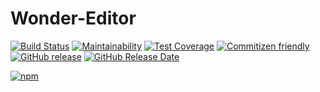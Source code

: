 # Wonder-Editor

[![Build Status](https://travis-ci.org/Wonder-Technology/Wonder-Editor.png)](https://travis-ci.org/Wonder-Technology/Wonder-Editor?branch%3Dmaster)
[![Maintainability](https://api.codeclimate.com/v1/badges/8dbe3d385c49aa1026e5/maintainability)](https://codeclimate.com/github/Wonder-Technology/Wonder-Editor/maintainability)
[![Test Coverage](https://api.codeclimate.com/v1/badges/8dbe3d385c49aa1026e5/test_coverage)](https://codeclimate.com/github/Wonder-Technology/Wonder-Editor/test_coverage)
[![Commitizen friendly](https://img.shields.io/badge/commitizen-friendly-brightgreen.svg)](http://commitizen.github.io/cz-cli/)
[![GitHub release](https://img.shields.io/github/release/Wonder-Technology/Wonder-Editor.svg)](https://github.com/Wonder-Technology/Wonder-Editor/)
[![GitHub Release Date](https://img.shields.io/github/release-date/Wonder-Technology/Wonder-Editor.svg)](https://github.com/Wonder-Technology/Wonder-Editor/)
<!-- [![GitHub last commit](https://img.shields.io/github/last-commit/Wonder-Technology/Wonder-Editor.svg)](https://github.com/Wonder-Technology/Wonder-Editor/) -->
[![npm](https://img.shields.io/npm/l/Wonder-Editor.svg)](https://github.com/Wonder-Technology/Wonder-Editor/)